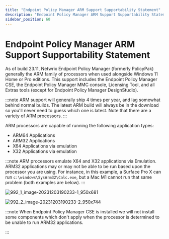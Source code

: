 ```yaml
---
title: "Endpoint Policy Manager ARM Support Supportability Statement"
description: "Endpoint Policy Manager ARM Support Supportability Statement"
sidebar_position: 60
---
```


# Endpoint Policy Manager ARM Support Supportability Statement

As of build 23.11, Netwrix Endpoint Policy Manager (formerly PolicyPak) generally the ARM family of
processors when used alongside Windows 11 Home or Pro editions. This support includes the Endpoint
Policy Manager CSE, the Endpoint Policy Manager MMC console, Licensing Tool, and all Extras tools
(except for Endpoint Policy Manager DesignStudio).

:::note
ARM support will generally ship 4 times per year, and lag somewhat behind normal builds.
The latest ARM build will always be in the download so you'll never need to guess which one is
latest. Note that there are a variety of ARM processors.
:::


ARM processors are capable of running the following application types:

- ARM64 Applications
- ARM32 Applications
- X64 Applications via emulation
- X32 Applications via emulation

:::note
ARM processors emulate X64 and X32 applications via Emulation. ARM32 applications may or
may not be able to be run based upon the processor you are using. For instance, in this example, a
Surface Pro X can run `c:\windows\SysArm32\Calc.exe`, but a Mac M1 cannot run that same problem
(both examples are below).
:::


![992_1_image-20231203190233-1_950x681](/images/endpointpolicymanager/requirements/support/992_1_image-20231203190233-1_950x681.webp)

![992_2_image-20231203190233-2_950x744](/images/endpointpolicymanager/requirements/support/992_2_image-20231203190233-2_950x744.webp)

:::note
When Endpoint Policy Manager CSE is installed we will not install some components which
don't apply when the processor is determined to be unable to run ARM32 applications.

:::
